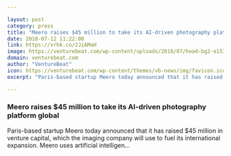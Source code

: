 ```yaml
---

layout: post
category: press
title: "Meero raises $45 million to take its AI-driven photography platform global"
date: 2018-07-12 11:22:00
link: https://vrhk.co/2JiAMaH
image: https://venturebeat.com/wp-content/uploads/2018/07/head-bg2-e1531391025282.jpg?fit=1200%2C705&strip=all
domain: venturebeat.com
author: "VentureBeat"
icon: https://venturebeat.com/wp-content/themes/vb-news/img/favicon.ico
excerpt: "Paris-based startup Meero today announced that it has raised $45 million in venture capital, which the imaging company will use to fuel its international expansion. Meero uses artificial intelligen…"

---
```


### Meero raises $45 million to take its AI-driven photography platform global

Paris-based startup Meero today announced that it has raised $45 million in venture capital, which the imaging company will use to fuel its international expansion. Meero uses artificial intelligen…